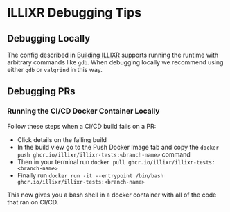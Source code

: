 # ILLIXR Debugging Tips

## Debugging Locally
The config described in [Building ILLIXR][1] supports running the runtime with arbitrary commands like `gdb`. When debugging locally we recommend using either `gdb` or `valgrind` in this way.

## Debugging PRs
### Running the CI/CD Docker Container Locally
Follow these steps when a CI/CD build fails on a PR:
- Click details on the failing build
- In the build view go to the Push Docker Image tab and copy the `docker push ghcr.io/illixr/illixr-tests:<branch-name>` command
- Then in your terminal run `docker pull ghcr.io/illixr/illixr-tests:<branch-name>`
- Finally run `docker run -it --entrypoint /bin/bash ghcr.io/illixr/illixr-tests:<branch-name>`

This now gives you a bash shell in a docker container with all of the code that ran on CI/CD.

[1]: building_ILLIXR.md
